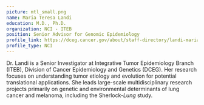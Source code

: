 ```yaml
---
picture: mtl_small.png
name: Maria Teresa Landi
education: M.D., Ph.D.
organization: NCI - ITEB
position: Senior Advisor for Genomic Epidemiology
profile_link: https://dceg.cancer.gov/about/staff-directory/landi-maria
profile_type: NCI
---
```


Dr. Landi is a Senior Investigator at Integrative Tumor Epidemiology Branch (ITEB), Division of Cancer Epidemiology and Genetics (DCEG). Her research focuses on understanding tumor etiology and evolution for potential translational applications. She leads large-scale multidisciplinary research projects primarily on genetic and environmental determinants of lung cancer and melanoma, including the Sherlock-*Lung* study.

